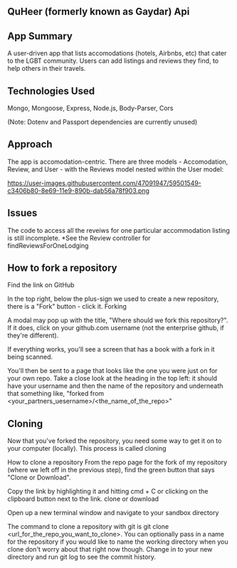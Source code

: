 ## QuHeer (formerly known as Gaydar) Api

## App Summary
A user-driven app that lists accomodations (hotels, Airbnbs, etc) that cater to the LGBT community. Users can add listings and reviews they find, to help others in their travels.

## Technologies Used
Mongo, Mongoose, Express, Node.js, Body-Parser, Cors

(Note: Dotenv and Passport dependencies are currently unused)

## Approach
The app is accomodation-centric. There are three models - Accomodation, Review, and User - with the Reviews model nested within the User model:

https://user-images.githubusercontent.com/47091947/59501549-c3406b80-8e69-11e9-890b-dab56a78f903.png


## Issues

The code to access all the reveiws for one particular accommodation listing is still incomplete. *See the Review controller for findReviewsForOneLodging


## How to fork a repository

Find the link on GitHub

In the top right, below the plus-sign we used to create a new repository, there is a "Fork" button - click it. Forking

A modal may pop up with the title, "Where should we fork this repository?". If it does, click on your github.com username (not the enterprise github, if they're different).

If everything works, you'll see a screen that has a book with a fork in it being scanned.

You'll then be sent to a page that looks like the one you were just on for your own repo. Take a close look at the heading in the top left: it should have your username and then the name of the repository and underneath that something like, "forked from <your_partners_uesername>/<the_name_of_the_repo>"

## Cloning
Now that you've forked the repository, you need some way to get it on to your computer (locally). This process is called cloning

How to clone a repository From the repo page for the fork of my repository (where we left off in the previous step), find the green button that says "Clone or Download".

Copy the link by highlighting it and hitting cmd + C or clicking on the clipboard button next to the link. clone or download

Open up a new terminal window and navigate to your sandbox directory

The command to clone a repository with git is git clone <url_for_the_repo_you_want_to_clone>. You can optionally pass in a name for the repository if you would like to name the working directory when you clone don't worry about that right now though. Change in to your new directory and run git log to see the commit history.
